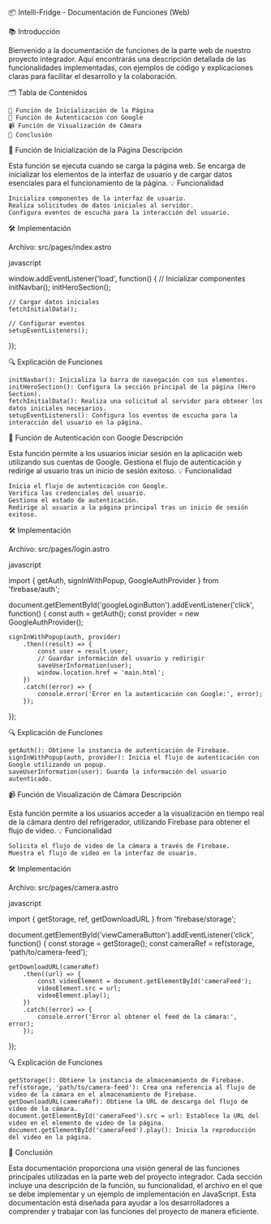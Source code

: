📦 Intelli-Fridge - Documentación de Funciones (Web)

📚 Introducción

Bienvenido a la documentación de funciones de la parte web de nuestro proyecto integrador. Aquí encontrarás una descripción detallada de las funcionalidades implementadas, con ejemplos de código y explicaciones claras para facilitar el desarrollo y la colaboración.

🗂 Tabla de Contenidos

    🚀 Función de Inicialización de la Página
    🔑 Función de Autenticación con Google
    📹 Función de Visualización de Cámara
    🏁 Conclusión

🚀 Función de Inicialización de la Página
Descripción

Esta función se ejecuta cuando se carga la página web. Se encarga de inicializar los elementos de la interfaz de usuario y de cargar datos esenciales para el funcionamiento de la página.
💡 Funcionalidad

    Inicializa componentes de la interfaz de usuario.
    Realiza solicitudes de datos iniciales al servidor.
    Configura eventos de escucha para la interacción del usuario.

🛠 Implementación

Archivo: src/pages/index.astro

javascript

window.addEventListener('load', function() {
    // Inicializar componentes
    initNavbar();
    initHeroSection();
    
    // Cargar datos iniciales
    fetchInitialData();

    // Configurar eventos
    setupEventListeners();
});

🔍 Explicación de Funciones

    initNavbar(): Inicializa la barra de navegación con sus elementos.
    initHeroSection(): Configura la sección principal de la página (Hero Section).
    fetchInitialData(): Realiza una solicitud al servidor para obtener los datos iniciales necesarios.
    setupEventListeners(): Configura los eventos de escucha para la interacción del usuario en la página.

🔑 Función de Autenticación con Google
Descripción

Esta función permite a los usuarios iniciar sesión en la aplicación web utilizando sus cuentas de Google. Gestiona el flujo de autenticación y redirige al usuario tras un inicio de sesión exitoso.
💡 Funcionalidad

    Inicia el flujo de autenticación con Google.
    Verifica las credenciales del usuario.
    Gestiona el estado de autenticación.
    Redirige al usuario a la página principal tras un inicio de sesión exitoso.

🛠 Implementación

Archivo: src/pages/login.astro

javascript

import { getAuth, signInWithPopup, GoogleAuthProvider } from 'firebase/auth';

document.getElementById('googleLoginButton').addEventListener('click', function() {
    const auth = getAuth();
    const provider = new GoogleAuthProvider();

    signInWithPopup(auth, provider)
        .then((result) => {
            const user = result.user;
            // Guardar información del usuario y redirigir
            saveUserInformation(user);
            window.location.href = 'main.html';
        })
        .catch((error) => {
            console.error('Error en la autenticación con Google:', error);
        });
});

🔍 Explicación de Funciones

    getAuth(): Obtiene la instancia de autenticación de Firebase.
    signInWithPopup(auth, provider): Inicia el flujo de autenticación con Google utilizando un popup.
    saveUserInformation(user): Guarda la información del usuario autenticado.

📹 Función de Visualización de Cámara
Descripción

Esta función permite a los usuarios acceder a la visualización en tiempo real de la cámara dentro del refrigerador, utilizando Firebase para obtener el flujo de video.
💡 Funcionalidad

    Solicita el flujo de video de la cámara a través de Firebase.
    Muestra el flujo de video en la interfaz de usuario.

🛠 Implementación

Archivo: src/pages/camera.astro

javascript

import { getStorage, ref, getDownloadURL } from 'firebase/storage';

document.getElementById('viewCameraButton').addEventListener('click', function() {
    const storage = getStorage();
    const cameraRef = ref(storage, 'path/to/camera-feed');

    getDownloadURL(cameraRef)
        .then((url) => {
            const videoElement = document.getElementById('cameraFeed');
            videoElement.src = url;
            videoElement.play();
        })
        .catch((error) => {
            console.error('Error al obtener el feed de la cámara:', error);
        });
});

🔍 Explicación de Funciones

    getStorage(): Obtiene la instancia de almacenamiento de Firebase.
    ref(storage, 'path/to/camera-feed'): Crea una referencia al flujo de video de la cámara en el almacenamiento de Firebase.
    getDownloadURL(cameraRef): Obtiene la URL de descarga del flujo de video de la cámara.
    document.getElementById('cameraFeed').src = url: Establece la URL del video en el elemento de video de la página.
    document.getElementById('cameraFeed').play(): Inicia la reproducción del video en la página.

🏁 Conclusión

Esta documentación proporciona una visión general de las funciones principales utilizadas en la parte web del proyecto integrador. Cada sección incluye una descripción de la función, su funcionalidad, el archivo en el que se debe implementar y un ejemplo de implementación en JavaScript. Esta documentación está diseñada para ayudar a los desarrolladores a comprender y trabajar con las funciones del proyecto de manera eficiente.
